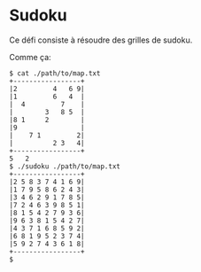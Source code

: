 # Sudoku

Ce défi consiste à résoudre des grilles de sudoku.

Comme ça:

```console
$ cat ./path/to/map.txt
+-----------------+
|2         4   6 9|
|1         6   4  |
|  4         7    |
|        3   8 5  |
|8 1     2        |
|9                |
|    7 1         2|
|          2 3   4|
+-----------------+
5   2
$ ./sudoku ./path/to/map.txt
+-----------------+
|2 5 8 3 7 4 1 6 9|
|1 7 9 5 8 6 2 4 3|
|3 4 6 2 9 1 7 8 5|
|7 2 4 6 3 9 8 5 1|
|8 1 5 4 2 7 9 3 6|
|9 6 3 8 1 5 4 2 7|
|4 3 7 1 6 8 5 9 2|
|6 8 1 9 5 2 3 7 4|
|5 9 2 7 4 3 6 1 8|
+-----------------+
$
```
